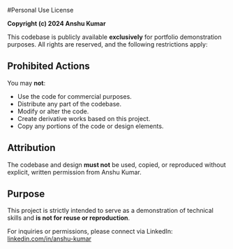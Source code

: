 #Personal Use License  

**Copyright (c) 2024 Anshu Kumar**  

This codebase is publicly available **exclusively** for portfolio demonstration purposes. All rights are reserved, and the following restrictions apply:  

## **Prohibited Actions**  
You may **not**:  
- Use the code for commercial purposes.  
- Distribute any part of the codebase.  
- Modify or alter the code.  
- Create derivative works based on this project.  
- Copy any portions of the code or design elements.  

## **Attribution**  
The codebase and design **must not** be used, copied, or reproduced without explicit, written permission from Anshu Kumar.  

## **Purpose**  
This project is strictly intended to serve as a demonstration of technical skills and **is not for reuse or reproduction**.  

For inquiries or permissions, please connect via LinkedIn:  
[linkedin.com/in/anshu-kumar](https://linkedin.com/in/anxhukumar)  
